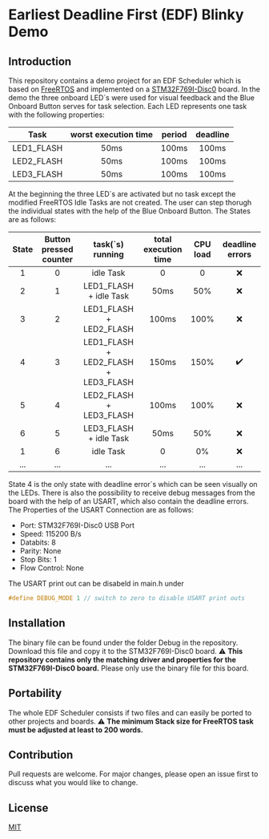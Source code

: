 # Earliest Deadline First (EDF) Blinky Demo

## Introduction
This repository contains a demo project for an EDF Scheduler which is based on [FreeRTOS](https://www.freertos.org/) and implemented on a [STM32F769I-Disc0](https://www.st.com/en/evaluation-tools/32f769idiscovery.html) board.
In the demo the three onboard LED`s were used for visual feedback and the Blue Onboard Button serves for task selection. Each LED represents one task with the following properties:

| Task          | worst execution time | period  | deadline |
|:-------------:|:--------------------:|:-------:|:--------:|
| LED1_FLASH    | 50ms                 | 100ms   | 100ms    |
| LED2_FLASH    | 50ms                 | 100ms   | 100ms    |
| LED3_FLASH    | 50ms                 | 100ms   | 100ms    |

At the beginning the three LED`s are activated but no task except the modified FreeRTOS Idle Tasks are not created.
The user can step thorugh the individual states with the help of the Blue Onboard Button. The States are as follows:

| State | Button pressed counter | task(`s) running                     | total execution time | CPU load  | deadline errors   |
|:-----:|:----------------------:|:------------------------------------:|:--------------------:|:---------:|:-----------------:|
| 1     | 0                      | idle Task                            | 0                    | 0         |:x:                |
| 2     | 1                      | LED1_FLASH + idle Task               | 50ms                 | 50%       |:x:                |
| 3     | 2                      | LED1_FLASH + LED2_FLASH              | 100ms                | 100%      |:x:                |
| 4     | 3                      | LED1_FLASH + LED2_FLASH + LED3_FLASH | 150ms                | 150%      |:heavy_check_mark: |
| 5     | 4                      | LED2_FLASH + LED3_FLASH              | 100ms                | 100%      |:x:                |
| 6     | 5                      | LED3_FLASH + idle Task               | 50ms                 | 50%       |:x:                |
| 1     | 6                      | idle Task                            | 0                    | 0%        |:x:                |
| ...   | ...                    | ...                                  | ...                  | ...       | ...               |

State 4 is the only state with deadline error`s which can be seen visually on the LEDs. There is also the possibility to receive debug messages from the board with the help of an USART, which also contain the deadline errors. The Properties of the USART Connection are as follows:

- Port: STM32F769I-Disc0 USB Port 
- Speed: 115200 B/s
- Databits: 8
- Parity: None
- Stop Bits: 1
- Flow Control: None

The USART print out can be disabeld in main.h under 
```C
#define DEBUG_MODE 1 // switch to zero to disable USART print outs
```

## Installation

The binary file can be found under the folder Debug in the repository. Download this file and copy it to the STM32F769I-Disc0 board.
:warning: **This repository contains only the matching driver and properties for the STM32F769I-Disc0 board.** Please only use the binary file for this board.

## Portability

The whole EDF Scheduler consists if two files and can easily be ported to other projects and boards.
:warning: **The minimum Stack size for FreeRTOS task must be adjusted at least to 200 words.**

## Contribution
Pull requests are welcome. For major changes, please open an issue first to discuss what you would like to change.

## License
[MIT](https://choosealicense.com/licenses/mit/)